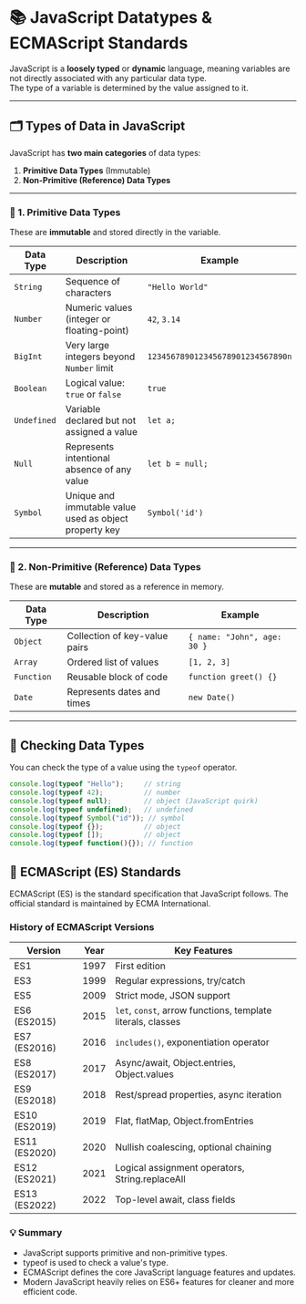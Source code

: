 # 📚 JavaScript Datatypes & ECMAScript Standards

JavaScript is a **loosely typed** or **dynamic** language, meaning variables are not directly associated with any particular data type.  
The type of a variable is determined by the value assigned to it.

---

## 🗂 Types of Data in JavaScript

JavaScript has **two main categories** of data types:

1. **Primitive Data Types** (Immutable)
2. **Non-Primitive (Reference) Data Types**

---

### 🔹 1. Primitive Data Types
These are **immutable** and stored directly in the variable.

| Data Type    | Description                                         | Example |
|--------------|-----------------------------------------------------|---------|
| `String`     | Sequence of characters                              | `"Hello World"` |
| `Number`     | Numeric values (integer or floating-point)          | `42`, `3.14` |
| `BigInt`     | Very large integers beyond `Number` limit            | `123456789012345678901234567890n` |
| `Boolean`    | Logical value: `true` or `false`                    | `true` |
| `Undefined`  | Variable declared but not assigned a value          | `let a;` |
| `Null`       | Represents intentional absence of any value         | `let b = null;` |
| `Symbol`     | Unique and immutable value used as object property key | `Symbol('id')` |

---

### 🔹 2. Non-Primitive (Reference) Data Types
These are **mutable** and stored as a reference in memory.

| Data Type   | Description                       | Example |
|-------------|-----------------------------------|---------|
| `Object`    | Collection of key-value pairs     | `{ name: "John", age: 30 }` |
| `Array`     | Ordered list of values            | `[1, 2, 3]` |
| `Function`  | Reusable block of code            | `function greet() {}` |
| `Date`      | Represents dates and times        | `new Date()` |

---

## 🧠 Checking Data Types
You can check the type of a value using the `typeof` operator.

```javascript
console.log(typeof "Hello");     // string
console.log(typeof 42);          // number
console.log(typeof null);        // object (JavaScript quirk)
console.log(typeof undefined);   // undefined
console.log(typeof Symbol("id")); // symbol
console.log(typeof {});          // object
console.log(typeof []);          // object
console.log(typeof function(){}); // function
```

## 📜 ECMAScript (ES) Standards

ECMAScript (ES) is the standard specification that JavaScript follows.
The official standard is maintained by ECMA International.

### History of ECMAScript Versions
| Version       | Year | Key Features                                                |
| ------------- | ---- | ----------------------------------------------------------- |
| ES1           | 1997 | First edition                                               |
| ES3           | 1999 | Regular expressions, try/catch                              |
| ES5           | 2009 | Strict mode, JSON support                                   |
| ES6 (ES2015)  | 2015 | `let`, `const`, arrow functions, template literals, classes |
| ES7 (ES2016)  | 2016 | `includes()`, exponentiation operator                       |
| ES8 (ES2017)  | 2017 | Async/await, Object.entries, Object.values                  |
| ES9 (ES2018)  | 2018 | Rest/spread properties, async iteration                     |
| ES10 (ES2019) | 2019 | Flat, flatMap, Object.fromEntries                           |
| ES11 (ES2020) | 2020 | Nullish coalescing, optional chaining                       |
| ES12 (ES2021) | 2021 | Logical assignment operators, String.replaceAll             |
| ES13 (ES2022) | 2022 | Top-level await, class fields                               |

### 💡 Summary
- JavaScript supports primitive and non-primitive types.
- typeof is used to check a value's type.
- ECMAScript defines the core JavaScript language features and updates.
- Modern JavaScript heavily relies on ES6+ features for cleaner and more efficient code.


